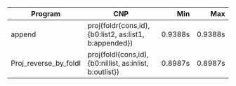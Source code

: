 Program | CNP | Min | Max
--- | --- | ---: | ---:
append | proj(foldr(cons,id),{b0:list2, as:list1, b:appended}) | 0.9388s | 0.9388s
Proj_reverse_by_foldl | proj(foldl(cons,id),{b0:nillist, as:inlist, b:outlist}) | 0.8987s | 0.8987s
